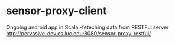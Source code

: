 sensor-proxy-client
===================
Ongoing android app in Scala
-feteching data from RESTFul server
http://pervasive-dev.cs.luc.edu:8080/sensor-proxy-restful/
